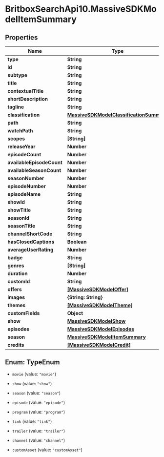 # BritboxSearchApi10.MassiveSDKModelItemSummary

## Properties
Name | Type | Description | Notes
------------ | ------------- | ------------- | -------------
**type** | **String** |  | [optional] 
**id** | **String** |  | [optional] 
**subtype** | **String** |  | [optional] 
**title** | **String** |  | [optional] 
**contextualTitle** | **String** |  | [optional] 
**shortDescription** | **String** |  | [optional] 
**tagline** | **String** |  | [optional] 
**classification** | [**MassiveSDKModelClassificationSummary**](MassiveSDKModelClassificationSummary.md) |  | [optional] 
**path** | **String** |  | [optional] 
**watchPath** | **String** |  | [optional] 
**scopes** | **[String]** |  | [optional] 
**releaseYear** | **Number** |  | [optional] 
**episodeCount** | **Number** |  | [optional] 
**availableEpisodeCount** | **Number** |  | [optional] 
**availableSeasonCount** | **Number** |  | [optional] 
**seasonNumber** | **Number** |  | [optional] 
**episodeNumber** | **Number** |  | [optional] 
**episodeName** | **String** |  | [optional] 
**showId** | **String** |  | [optional] 
**showTitle** | **String** |  | [optional] 
**seasonId** | **String** |  | [optional] 
**seasonTitle** | **String** |  | [optional] 
**channelShortCode** | **String** |  | [optional] 
**hasClosedCaptions** | **Boolean** |  | [optional] 
**averageUserRating** | **Number** |  | [optional] 
**badge** | **String** |  | [optional] 
**genres** | **[String]** |  | [optional] 
**duration** | **Number** |  | [optional] 
**customId** | **String** |  | [optional] 
**offers** | [**[MassiveSDKModelOffer]**](MassiveSDKModelOffer.md) |  | [optional] 
**images** | **{String: String}** |  | [optional] 
**themes** | [**[MassiveSDKModelTheme]**](MassiveSDKModelTheme.md) |  | [optional] 
**customFields** | **Object** |  | [optional] 
**show** | [**MassiveSDKModelShow**](MassiveSDKModelShow.md) |  | [optional] 
**episodes** | [**MassiveSDKModelEpisodes**](MassiveSDKModelEpisodes.md) |  | [optional] 
**season** | [**MassiveSDKModelItemSummary**](MassiveSDKModelItemSummary.md) |  | [optional] 
**credits** | [**[MassiveSDKModelCredit]**](MassiveSDKModelCredit.md) |  | [optional] 


<a name="TypeEnum"></a>
## Enum: TypeEnum


* `movie` (value: `"movie"`)

* `show` (value: `"show"`)

* `season` (value: `"season"`)

* `episode` (value: `"episode"`)

* `program` (value: `"program"`)

* `link` (value: `"link"`)

* `trailer` (value: `"trailer"`)

* `channel` (value: `"channel"`)

* `customAsset` (value: `"customAsset"`)




